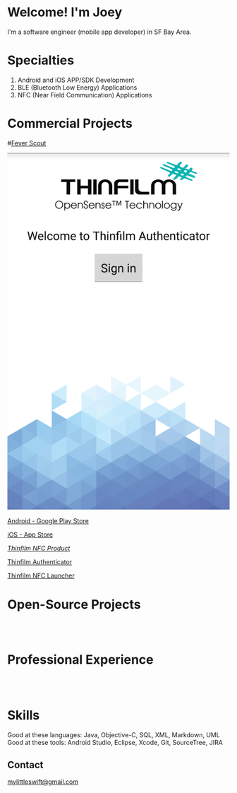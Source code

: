 # Welcome! I'm Joey

I'm a software engineer (mobile app developer) in SF Bay Area. <br />

# Specialties
  1. Android and iOS APP/SDK Development <br />
  2. BLE (Bluetooth Low Energy) Applications <br />
  3. NFC (Near Field Communication) Applications <br />

# Commercial Projects

#[Fever Scout](https://feverscout.com) <br /> 

![Alt Text](https://github.com/Mylittleswift/mylittleswift.github.io/blob/master/image/authenicator.webp) <br />

[Android - Google Play Store](https://play.google.com/store/apps/details?id=com.vivalnk.feverscout&hl=en) <br />

[iOS - App Store](https://itunes.apple.com/us/app/fever-scout/id1095852565?mt=8) <br />





*[Thinfilm NFC Product](http://thinfilm.no/products-nfc-solutions)* <br /> 

[Thinfilm Authenticator](https://play.google.com/store/apps/details?id=no.thinfilm.opensenseauth&hl=en) <br /> 


[Thinfilm NFC Launcher](https://play.google.com/store/apps/details?id=no.thinfilm.launcher&hl=en) <br /> 






# Open-Source Projects


<br /> 
<br /> 



# Professional Experience
<br /> 
<br /> 


# Skills
Good at these languages: Java, Objective-C, SQL, XML, Markdown, UML<br /> 
Good at these tools: Android Studio, Eclipse, Xcode, Git, SourceTree, JIRA <br /> 

## Contact
<mylittleswift@gmail.com>
